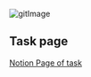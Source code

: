 ![gitImage](https://qph.fs.quoracdn.net/main-qimg-728ff5a8e44d74cd0f2359ef0a9ec88a)

## Task page
[Notion Page of task](https://local-papyrus-512.notion.site/Version-Control-Lab2-b71b797125eb442db87369db10ff5371)